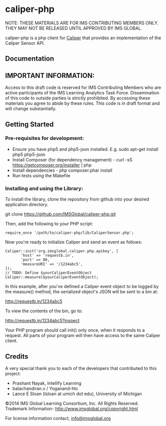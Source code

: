 caliper-php
================
NOTE: THESE MATERIALS ARE FOR IMS CONTRIBUTING MEMBERS ONLY. THEY MAY NOT BE RELEASED UNTIL APPROVED BY IMS GLOBAL.

caliper-php is a php client for [Caliper](http://www.imsglobal.org) that provides an implementation of the Caliper Sensor API.

## Documentation

## IMPORTANT INFORMATION:
Access to this draft code is reserved for IMS Contributing Members who are active participants of the IMS Learning Analytics Task Force.  Dissemination of this code to outside parties is strictly prohibited. By accessing these materials you agree to abide by these rules. This code is in draft format and will change substantially. 

## Getting Started

### Pre-requisites for development:  

* Ensure you have php5 and php5-json installed.  E.g. sudo apt-get install php5 php5-json
* Install Composer (for dependency management) - curl -sS https://getcomposer.org/installer | php 
* Install dependencies - php composer.phar install
* Run tests using the Makefile

### Installing and using the Library:

To install the library, clone the repository from github into your desired application directory.

git clone https://github.com/IMSGlobal/caliper-php.git

Then, add the following to your PHP script:

```
require_once '/path/to/caliper-php/lib/CaliperSensor.php';
```

Now you're ready to initialize Caliper and send an event as follows:

```
Caliper::init('org.imsglobal.caliper.php.apikey', [
       'host' => 'requestb.in',
       'port' => 80,
       'measureURI' => '/1234abc5',
]);
// TODO: Define $yourCaliperEventObject
Caliper::measure($yourCaliperEventObject);
```

In this example, after you've defined a Caliper event object to be logged by the measure() method,
the serialized object's JSON will be sent to a bin at:

http://requestb.in/1234abc5

To view the contents of the bin, go to:

http://requestb.in/1234abc5?inspect

Your PHP program should call init() only once, when it responds to a request.
All parts of your program will then have access to the same Caliper client.

## Credits

A very special thank you to each of the developers that contributed to this project:

* Prashant Nayak, Intellify Learning
* balachandiran.v / Yoganand-htc
* Lance E Sloan (lsloan at umich dot edu), University of Michigan

©2014 IMS Global Learning Consortium, Inc. All Rights Reserved.
Trademark Information- http://www.imsglobal.org/copyright.html

For license information contact, info@imsglobal.org